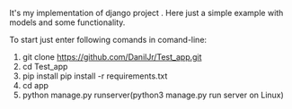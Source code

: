 It's my implementation of django project .
Here just a simple example with models and some functionality.


To start just enter following comands in comand-line:

1. git clone https://github.com/DanilJr/Test_app.git 
2. cd Test_app
3. pip install pip install -r requirements.txt
4. cd app
5. python manage.py runserver(python3 manage.py run server on Linux)
